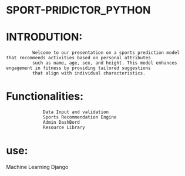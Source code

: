 # SPORT-PRIDICTOR_PYTHON
# INTRODUTION:
              Welcome to our presentation on a sports prediction model that recommends activities based on personal attributes 
              such as name, age, sex, and height. This model enhances engagement in fitness by providing tailored suggestions 
              that align with individual characteristics.
# Functionalities:
                  Data Input and validation
                  Sports Recommendation Engine
                  Admin DashBord
                  Resource Library
# use: 
  Machine Learning
  Django
